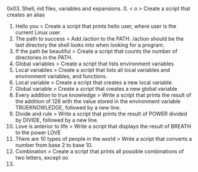 0x03. Shell, init files, variables and expansions.
 0. < o > Create a script that creates an alias
1. Hello you > Create a script that prints hello user, where user is the current Linux user.
2. The path to success > Add /action to the PATH. /action should be the last directory the shell looks into when looking for a program.
3.  If the path be beautiful > Create a script that counts the number of directories in the PATH.
4. Global variables > Create a script that lists environment variables
5.  Local variables > Create a script that lists all local variables and environment variables, and functions.
6.  Local variable > Create a script that creates a new local variable.
7.  Global variable >  Create a script that creates a new global variable
8.  Every addition to true knowledge > Write a script that prints the result of the addition of 128 with the value stored in the environment variable TRUEKNOWLEDGE, followed by a new line.
9. Divide and rule >  Write a script that prints the result of POWER divided by DIVIDE, followed by a new line.
10. Love is anterior to life > Write a script that displays the result of BREATH to the power LOVE
11. There are 10 types of people in the world > Write a script that converts a number from base 2 to base 10.
12. Combination > Create a script that prints all possible combinations of two letters, except oo
13. 

 
